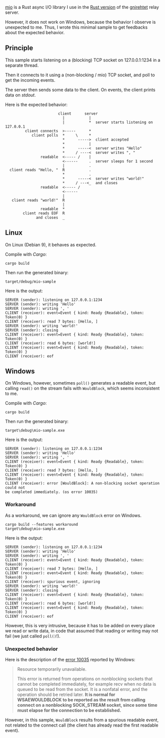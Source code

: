 [mio] is a Rust async I/O library I use in the [Rust version] of the [gnirehtet]
relay server.

[mio]: https://github.com/carllerche/mio
[Rust version]: https://github.com/Genymobile/gnirehtet/tree/rust/rustrelay
[gnirehtet]: https://github.com/Genymobile/gnirehtet

However, it does not work on Windows, because the behavior I observe is
unexpected to me. Thus, I wrote this minimal sample to get feedbacks about the
expected behavior.


## Principle

This sample starts listening on a (blocking) TCP socket on 127.0.0.1:1234 in a
separate thread.

Then it connects to it using a (non-blocking / mio) TCP socket, and poll to get
the incoming events.

The server then sends some data to the client. On events, the client prints data
on _stdout_.

Here is the expected behavior:

```
                        client      server
                          |           |
                          |           *  server starts listening on 127.0.0.1
         client connects  >-----      *
            client polls  *     \     *
                          *      ----->  client accepted
                          *           |
                          *      -----<  server writes "Hello"
                          *     / ----<  server writes ", "
                readable  <----- /    |
                          <------     .  server sleeps for 1 second
                          |           .
  client reads "Hello, "  R           .
                          *           .
                          *      -----<  server writes "world!"
                          *     / ---<_  and closes
                readable  <----- /
                          <------
                          |
   client reads "world!"  R
                          |
                readable  *
        client reads EOF  R
              and closes  _
```

## Linux

On Linux (Debian 9), it behaves as expected.

Compile with _Cargo_:

    cargo build

Then run the generated binary:

    target/debug/mio-sample

Here is the output:

```
SERVER (sender): listening on 127.0.0.1:1234
SERVER (sender): writing 'Hello'
SERVER (sender): writing ', '
CLIENT (receiver): event=Event { kind: Ready {Readable}, token: Token(0) }
CLIENT (receiver): read 7 bytes: [Hello, ]
SERVER (sender): writing 'world!'
SERVER (sender): closing
CLIENT (receiver): event=Event { kind: Ready {Readable}, token: Token(0) }
CLIENT (receiver): read 6 bytes: [world!]
CLIENT (receiver): event=Event { kind: Ready {Readable}, token: Token(0) }
CLIENT (receiver): eof
```


## Windows

On Windows, however, sometimes `poll()` generates a readable event, but calling
`read()` on the stream fails with `WouldBlock`, which seems inconsistent to me.

Compile with _Cargo_:

    cargo build

Then run the generated binary:

    target\debug\mio-sample.exe

Here is the output:

```
SERVER (sender): listening on 127.0.0.1:1234
SERVER (sender): writing 'Hello'
SERVER (sender): writing ', '
CLIENT (receiver): event=Event { kind: Ready {Readable}, token: Token(0) }
CLIENT (receiver): read 7 bytes: [Hello, ]
CLIENT (receiver): event=Event { kind: Ready {Readable}, token: Token(0) }
CLIENT (receiver): error [WouldBlock]: A non-blocking socket operation could not
be completed immediately. (os error 10035)
```

### Workaround

As a workaround, we can ignore any `WouldBlock` error on Windows.

    cargo build --features workaround
    target\debug\mio-sample.exe

Here is the output:

```
SERVER (sender): listening on 127.0.0.1:1234
SERVER (sender): writing 'Hello'
SERVER (sender): writing ', '
CLIENT (receiver): event=Event { kind: Ready {Readable}, token: Token(0) }
CLIENT (receiver): read 7 bytes: [Hello, ]
CLIENT (receiver): event=Event { kind: Ready {Readable}, token: Token(0) }
CLIENT (receiver): spurious event, ignoring
SERVER (sender): writing 'world!'
SERVER (sender): closing
CLIENT (receiver): event=Event { kind: Ready {Readable}, token: Token(0) }
CLIENT (receiver): read 6 bytes: [world!]
CLIENT (receiver): event=Event { kind: Ready {Readable}, token: Token(0) }
CLIENT (receiver): eof
```

However, this is very intrusive, because it has to be added on every place we
read or write data, in code that assumed that reading or writing may not fail
(we just called `poll()`!).


### Unexpected behavior

Here is the description of the [error 10035] reported by Windows:

> Resource temporarily unavailable.
> 
> This error is returned from operations on nonblocking sockets that cannot be
> completed immediately, for example recv when no data is queued to be read
> from the socket. It is a nonfatal error, and the operation should be retried
> later. **It is normal for WSAEWOULDBLOCK to be reported as the result from
> calling connect on a nonblocking SOCK_STREAM socket, since some time must
> elapse for the connection to be established.**

[error 10035]: https://msdn.microsoft.com/en-us/library/windows/desktop/ms740668(v=vs.85).aspx

However, in this sample, `WouldBlock` results from a spurious readable event,
not related to the connect call (the client has already read the first readable
event).
